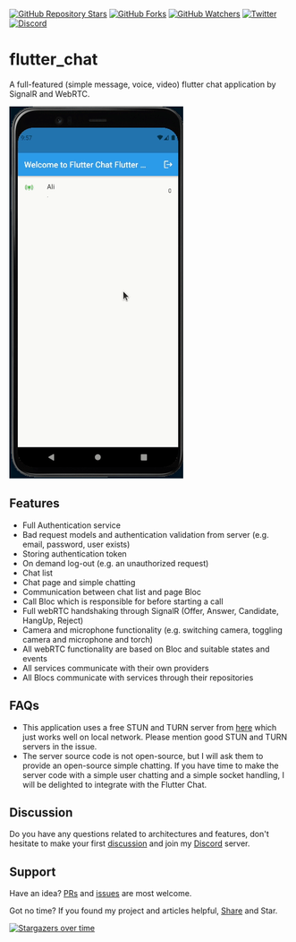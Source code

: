 [![GitHub Repository Stars](https://img.shields.io/github/stars/aliyazdi75/flutter_chat?style=social)](https://github.com/aliyazdi75/flutter_chat/stargazers/)
[![GitHub Forks](https://img.shields.io/github/forks/aliyazdi75/flutter_chat?style=social&label=Fork)](https://github.com/aliyazdi75/flutter_chat/network/)
[![GitHub Watchers](https://img.shields.io/github/watchers/aliyazdi75/flutter_chat?label=Watch&style=social)](https://GitHub.com/aliyazdi75/flutter_chat/watchers/)
[![Twitter](https://img.shields.io/twitter/url/http/shields.io.svg?style=social)](https://twitter.com/intent/tweet?text=Wow:&url=https%3A%2F%2Fgithub.com%2Faliyazdi75%2Fflutter_chat)
[![Discord](https://img.shields.io/discord/848446475147280414.svg?label=&logo=discord&logoColor=ffffff&color=7389D8&labelColor=6A7EC2)](https://discord.gg/WvzYXxPcx3)

# flutter_chat

A full-featured (simple message, voice, video) flutter chat application
by SignalR and WebRTC.

![Flutter Chat Demo](./screenshots/demo.gif)

## Features

- Full Authentication service
- Bad request models and authentication validation from server (e.g.
  email, password, user exists)
- Storing authentication token
- On demand log-out (e.g. an unauthorized request)
- Chat list
- Chat page and simple chatting
- Communication between chat list and page Bloc
- Call Bloc which is responsible for before starting a call
- Full webRTC handshaking through SignalR (Offer, Answer, Candidate,
  HangUp, Reject)
- Camera and microphone functionality (e.g. switching camera, toggling
  camera and microphone and torch)
- All webRTC functionality are based on Bloc and suitable states and
  events
- All services communicate with their own providers
- All Blocs communicate with services through their repositories

## FAQs
- This application uses a free STUN and TURN server from
  [here](https://numb.viagenie.ca/) which just works well on local
  network. Please mention good STUN and TURN servers in the issue.
- The server source code is not open-source, but I will ask them to
  provide an open-source simple chatting. If you have time to make the
  server code with a simple user chatting and a simple socket handling,
  I will be delighted to integrate with the Flutter Chat.

## Discussion
Do you have any questions related to architectures and features, don't
hesitate to make your first
[discussion](https://github.com/aliyazdi75/flutter_chat/discussions/new) and
join my [Discord](https://discord.gg/y4RcnyK5uT) server.

## Support
Have an idea? [PRs](https://github.com/aliyazdi75/flutter_chat/fork) and
[issues](https://github.com/aliyazdi75/flutter_chat/issues/new/choose) are
most welcome.

Got no time? If you found my project and articles helpful,
[Share](https://twitter.com/intent/tweet?text=Wow:&url=https%3A%2F%2Fgithub.com%2Faliyazdi75%2Fflutter_chat)
and Star.

[![Stargazers over time](https://starchart.cc/aliyazdi75/flutter_chat.svg)](https://starchart.cc/aliyazdi75/flutter_chat)
